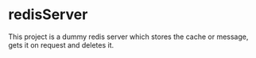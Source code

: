 # redisServer
This project is a dummy redis server which stores the cache or message, gets it on request and deletes it.
